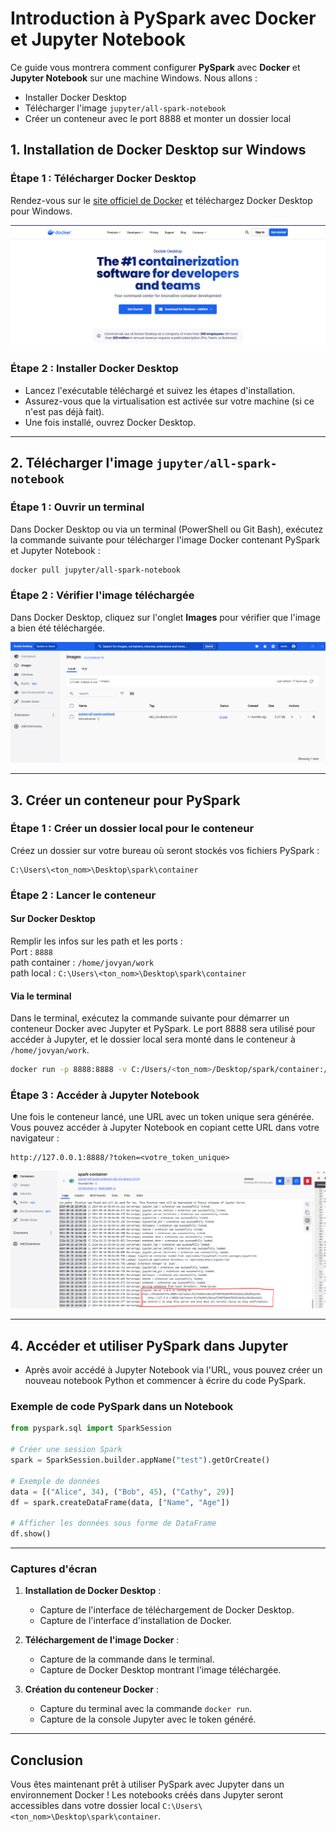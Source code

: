 # Introduction à PySpark avec Docker et Jupyter Notebook

Ce guide vous montrera comment configurer **PySpark** avec **Docker** et **Jupyter Notebook** sur une machine Windows. Nous allons :
- Installer Docker Desktop
- Télécharger l'image `jupyter/all-spark-notebook`
- Créer un conteneur avec le port 8888 et monter un dossier local

## 1. Installation de Docker Desktop sur Windows

### Étape 1 : Télécharger Docker Desktop
Rendez-vous sur le [site officiel de Docker](https://www.docker.com/products/docker-desktop) et téléchargez Docker Desktop pour Windows.

![Docker Desktop Download](./src/docker1.png)

### Étape 2 : Installer Docker Desktop
- Lancez l'exécutable téléchargé et suivez les étapes d'installation.
- Assurez-vous que la virtualisation est activée sur votre machine (si ce n'est pas déjà fait).
- Une fois installé, ouvrez Docker Desktop.

---

## 2. Télécharger l'image `jupyter/all-spark-notebook`

### Étape 1 : Ouvrir un terminal
Dans Docker Desktop ou via un terminal (PowerShell ou Git Bash), exécutez la commande suivante pour télécharger l'image Docker contenant PySpark et Jupyter Notebook :

```bash
docker pull jupyter/all-spark-notebook
```

### Étape 2 : Vérifier l'image téléchargée
Dans Docker Desktop, cliquez sur l'onglet **Images** pour vérifier que l'image a bien été téléchargée.

![Docker Image Verification](./src/docker2.png)

---

## 3. Créer un conteneur pour PySpark

### Étape 1 : Créer un dossier local pour le conteneur
Créez un dossier sur votre bureau où seront stockés vos fichiers PySpark :

```
C:\Users\<ton_nom>\Desktop\spark\container
```

### Étape 2 : Lancer le conteneur
#### Sur Docker Desktop
Remplir les infos sur les path et les ports : <br>
Port : `8888` <br>
path container : `/home/jovyan/work`<br>
path local : `C:\Users\<ton_nom>\Desktop\spark\container`<br>

#### Via le terminal
Dans le terminal, exécutez la commande suivante pour démarrer un conteneur Docker avec Jupyter et PySpark. Le port 8888 sera utilisé pour accéder à Jupyter, et le dossier local sera monté dans le conteneur à `/home/jovyan/work`.

```bash
docker run -p 8888:8888 -v C:/Users/<ton_nom>/Desktop/spark/container:/home/jovyan/work jupyter/all-spark-notebook
```

### Étape 3 : Accéder à Jupyter Notebook
Une fois le conteneur lancé, une URL avec un token unique sera générée. Vous pouvez accéder à Jupyter Notebook en copiant cette URL dans votre navigateur :

```
http://127.0.0.1:8888/?token=<votre_token_unique>
```

![Jupyter Notebook Token](./src/docker3.png)

---

## 4. Accéder et utiliser PySpark dans Jupyter

- Après avoir accédé à Jupyter Notebook via l'URL, vous pouvez créer un nouveau notebook Python et commencer à écrire du code PySpark.

### Exemple de code PySpark dans un Notebook

```python
from pyspark.sql import SparkSession

# Créer une session Spark
spark = SparkSession.builder.appName("test").getOrCreate()

# Exemple de données
data = [("Alice", 34), ("Bob", 45), ("Cathy", 29)]
df = spark.createDataFrame(data, ["Name", "Age"])

# Afficher les données sous forme de DataFrame
df.show()
```

---

### Captures d'écran

1. **Installation de Docker Desktop** :
   - Capture de l'interface de téléchargement de Docker Desktop.
   - Capture de l'interface d'installation de Docker.

2. **Téléchargement de l'image Docker** :
   - Capture de la commande dans le terminal.
   - Capture de Docker Desktop montrant l'image téléchargée.

3. **Création du conteneur Docker** :
   - Capture du terminal avec la commande `docker run`.
   - Capture de la console Jupyter avec le token généré.

---

## Conclusion

Vous êtes maintenant prêt à utiliser PySpark avec Jupyter dans un environnement Docker ! Les notebooks créés dans Jupyter seront accessibles dans votre dossier local `C:\Users\<ton_nom>\Desktop\spark\container`.
